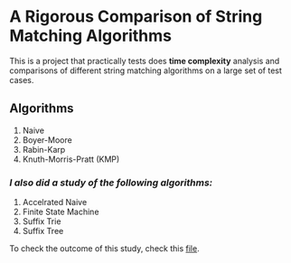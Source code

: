 # A Rigorous Comparison of String Matching Algorithms
This is a project that practically tests does **time complexity** analysis and comparisons of different string matching algorithms on a large set of test cases.

## Algorithms 
1. Naive
2. Boyer-Moore
3. Rabin-Karp
4. Knuth-Morris-Pratt (KMP)

### _I also did a study of the following algorithms:_
1. Accelrated Naive
2. Finite State Machine
3. Suffix Trie
4. Suffix Tree

To check the outcome of this study, check this [file](https://github.com/namskash/stringMatchingAlgos/blob/main/Literature%20survey.pdf).
